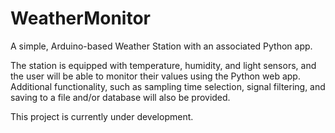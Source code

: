# WeatherMonitor

A simple, Arduino-based Weather Station with an associated Python app.

The station is equipped with temperature, humidity, and light sensors, and the user will be able to monitor their values using the Python web app. Additional functionality, such as sampling time selection, signal filtering, and saving to a file and/or database will also be provided.

This project is currently under development.
